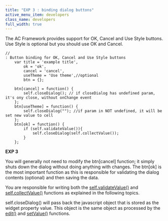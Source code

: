 ```yaml
---
title: "EXP 3 : binding dialog buttons"
active_menu_item: developers
class_name: developers
full_width: true
---
```



The AC Framework provides support for OK, Cancel and Use Style buttons. Use Style is optional but you should use OK and Cancel.

    //
    : Button binding for OK, Cancel and Use Style buttons
        var title = 'example title',
            ok = 'ok',
            cancel = 'cancel',
            useTheme = 'Use theme',//optional
            btn = {};
     
        btn[cancel] = function() {
            self.closeDialog(); // if closeDialog has undefined param, it's ony close, without onChange event
        };
        btn[useTheme] = function() {
            self.closeDialog(""); //if param in NOT undefined, it will be set new value to cell
        };
        btn[ok] = function() {
            if (self.validateValue()){
                self.closeDialog(self.collectValue());
            }
        };
   

**EXP 3**

You will generally not need to modify the btn[cancel] function; it simply shuts down the dialog without doing anything with changes. The btn[ok] is the most important function as this is responsible for validating the dialog contents (optional) and then saving the data.

You are responsible for writing both the [self.validateValue()](exp-5-this-validatevalue.htm) and [self.collectValue()](exp-6-this-collectvalue.htm) functions as explained in the following topics.

self.closeDialog() will pass back the javascript object that is stored as the widget property value. This object is the same object as processed by the [edit()](exp-2-this-edit.htm) and [setValue()](exp-1-setvalue.htm) functions.

